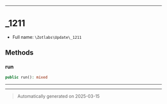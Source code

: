 ***

# _1211





* Full name: `\Zotlabs\Update\_1211`




## Methods


### run



```php
public run(): mixed
```












***


***
> Automatically generated on 2025-03-15
